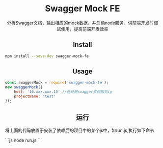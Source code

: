 <div align="center">
  <h1>Swagger Mock FE</h1>
  <p>分析Swagger文档，输出相应的mock数据，并启动node服务，供前端开发时调试使用，提高前端开发效率</p>
</div>

<h2 align="center">Install</h2>

```bash
npm install --save-dev swagger-mock-fe
```

<h2 align="center">Usage</h2>

```js
const swaggerMock = require('swagger-mock-fe');
new swaggerMock({
    host: '10.xxx.xxx.15',//此处是swagger文档服务ip
    projectName: 'test'
});
```

<h2 align="center">运行</h2>
<p>
将上面的代码放置于安装了依赖后的项目中的某个js中，如run.js,执行如下命令
</p>
```js
node run.js
```